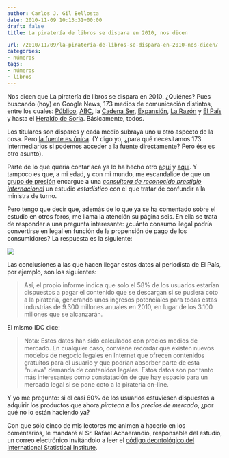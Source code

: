 ```yaml
---
author: Carlos J. Gil Bellosta
date: 2010-11-09 10:13:31+00:00
draft: false
title: La piratería de libros se dispara en 2010, nos dicen

url: /2010/11/09/la-pirateria-de-libros-se-dispara-en-2010-nos-dicen/
categories:
- números
tags:
- números
- libros
---
```


Nos dicen que La piratería de libros se dispara en 2010. ¿Quiénes? Pues buscando (hoy) en Google News, 173 medios de comunicación distintos, entre los cuales: [Público](http://www.publico.es/culturas/344884/la-pirateria-de-libros-se-dispara-en-2010), [ABC](http://www.abc.es/20101103/cultura/pirateria-201011031219.html), la [Cadena Ser](http://www.cadenaser.com/cultura/articulo/pirateria-bate-records-5200-millones-euros-primer-semestre-ano/csrcsrpor/20101103csrcsrcul_3/Tes), [Expansión](http://www.expansion.com/2010/11/03/entorno/1288819417.html?a=OR1661404fd7ccd0a0df330f1985719b8b6&t=1289092330), [La Razón](http://www.larazon.es/noticia/6565-las-descargas-ilegales-de-libros-se-disparan-en-seis-meses) y [El País](http://www.elpais.com/articulo/cultura/mercado/pirata/contenidos/veces/mayor/legal/elpepicul/20101104elpepicul_4/Tes) y hasta el [Heraldo de Soria](http://www.heraldodesoria.es/index.php/mod.noticias/mem.detalle/idnoticia.58866). Básicamente, todos.

Los titulares son dispares y cada medio subraya uno u otro aspecto de la cosa. Pero [la fuente es única](http://www.cedro.org/Files/Observatoriopirateriayhabitosconsumodigitales.pdf). (Y digo yo, ¿para qué necesitamos 173 intermediarios si podemos acceder a la fuente directamente? Pero ése es otro asunto).

Parte de lo que quería contar acá ya lo ha hecho otro [aquí](http://gallir.wordpress.com/2010/11/05/idc-la-coalicion-y-periodistas-o-como-darte-por-culo-con-las-estadisticas/) y [aquí](http://gallir.wordpress.com/2010/11/03/tabletas-y-la-falacia-narrativa-perfecta/). Y tampoco es que, a mi edad, y con mi mundo, me escandalice de que un [grupo de presión](http://es.wikipedia.org/wiki/La_Coalici%C3%B3n_de_Creadores_e_Industrias_de_Contenidos) encargue a una _[consultora de reconocido prestigio internacional](http://www.idcspain.com/)_ un estudio _estadístico_ con el que tratar de confundir a la ministra de turno.

Pero tengo que decir que, además de lo que ya se ha comentado sobre el estudio en otros foros, me llama la atención su página seis. En ella se trata de responder a una pregunta interesante: ¿cuánto consumo ilegal podría convertirse en legal en función de la propensión de pago de los consumidores? La respuesta es la siguiente:

![](/wp-uploads/2010/11/pirateria_libros_2010.png#center)

Las conclusiones a las que hacen llegar estos datos al periodista de El País, por ejemplo, son los siguientes:

>Así, el propio informe indica que solo el 58% de los usuarios estarían dispuestos a pagar el contenido que se descargan si se pusiera coto a la piratería, generando unos ingresos potenciales para todas estas industrias de 9.300 millones anuales en 2010, en lugar de los 3.100 millones que se alcanzarán.

El mismo IDC dice:

>Nota: Estos datos han sido calculados con precios medios de mercado. En cualquier caso, conviene recordar que existen nuevos modelos de negocio legales en Internet que ofrecen contenidos gratuitos para el usuario y que podrían absorber parte de esta “nueva” demanda de contenidos legales. Estos datos son por tanto más interesantes como constatación de que hay espacio para un mercado legal si se pone coto a la piratería on-line.

Y yo me pregunto: si el casi 60% de los usuarios estuviesen dispuestos a adquirir los productos que ahora _piratean_ a los _precios de mercado_, ¿por qué no lo están haciendo ya?

Con que sólo cinco de mis lectores me animen a hacerlo en los comentarios, le mandaré al Sr. Rafael Achaerandio, responsable del estudio, un correo electrónico invitándolo a leer el [código deontológico del International Statistical Institute](http://isi-web.org/about/declarationprofessionalethics-2010uk).

